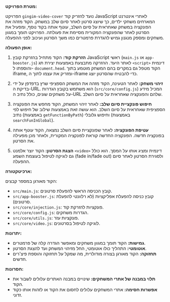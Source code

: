 

**מטרת הפרויקט:**

הפרויקט `gingim-video-cover` נועד להזריק קוד JavaScript לאתרי אינטרנט המארחים משחקי ילדים, כך שיוצג סרטון לאחר סיום שלב במשחק.  הקוד מזהה את הפונקציה במשחק שאחראית על סיום השלב, עוטף אותה בקוד נוסף, ומפעיל את הסרטון לאחר שהפונקציה המקורית מסיימת את פעולתה.  הפרויקט תומך במגוון משחקים ומספק מנגנון גמיש להגדרת פרמטרים כמו משך הסרטון ועיכוב לפני ההפעלה.

**אופן הפעולה:**

1. **הזרקת קוד:** הקוד מתחיל בהזרקת קובץ JavaScript ראשי (`main.js` או `app-booster.js`) לאתר היעד.  ההזרקה מתבצעת באמצעות יצירת תג `<script>` דינמית והוספתו ל- `document.head`.  הקוד מטפל גם במקרים בהם המשחק מוטמע בתוך iframe, ומזריק את עצמו לתוך ה-iframe כדי להבטיח שהסרטון יוצג.

2. **זיהוי משחק:**  לאחר הטעינה, הקוד מזהה את המשחק הספציפי שרץ בדפדפן על ידי בדיקת ה-URL.  הוא משתמש בקובץ הגדרות (`src/core/config.js`) המכיל מידע על משחקים שונים, כולל נתיב ה-URL שלהם והפונקציה שאחראית על סיום השלב.

3. **חיפוש פונקציית סיום שלב:**  לאחר זיהוי המשחק, הקוד מחפש את הפונקציה הספציפית שאחראית על סיום השלב.  הוא עושה זאת באמצעות שילוב של חיפוש לפי נתיב (באמצעות `getFunctionByPath`) וחיפוש גלובלי (באמצעות `searchFunInGlobal`).

4. **עטיפת הפונקציה:**  לאחר שפונקציית סיום השלב נמצאה, הקוד עוטף אותה בפונקציה חדשה.  הפונקציה החדשה קוראת לפונקציה המקורית, ולאחר מכן מפעילה את הסרטון.

5. **הצגת הסרטון:**  הקוד יוצר אלמנט `<video>` דינמית ומציג אותו על המסך.  הוא כולל גם לוגיקה לטיפול בעוצמת השמע (fade in/fade out) ולסגירת הסרטון לאחר סיום ההפעלה.

**ארכיטקטורה:**

הקוד מאורגן במספר קבצים:

* `src/main.js`:  קובץ הכניסה הראשי להפעלת סרטונים.
* `src/app-booster.js`: קובץ כניסה להפעלת אפליקציות (לא רלוונטי להפעלת סרטונים).
* `src/core/injection.js`:  פונקציות להזרקת קוד.
* `src/core/config.js`: הגדרות משחקים.
* `src/core/utils.js`: פונקציות עזר.
* `src/core/video.js`: לוגיקה לטיפול בסרטונים.


**יתרונות:**

* **גמישות:**  הקוד תומך במגוון משחקים ומאפשר הגדרה קלה של פרמטרים.
* **אוטומטי:**  התהליך כולו אוטומטי, החל מזיהוי המשחק ועד להצגת הסרטון.
* **תחזוקה:**  הקוד מאורגן בצורה מודולרית, מה שמקל על תחזוקה והוספת פיצ'רים חדשים.

**חסרונות:**

* **תלוי במבנה של אתרי המשחקים:**  שינויים במבנה האתרים עלולים לשבור את הקוד.
* **אפשרות חסימה:**  אתרי המשחקים עלולים לחסום את הקוד או לזהות אותו כקוד זדוני.

